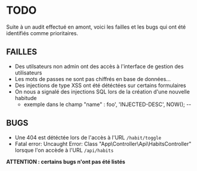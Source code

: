 # TODO

Suite à un audit effectué en amont, voici les failles et les bugs qui ont été identifiés comme prioritaires.

## FAILLES

* Des utilsateurs non admin ont des accès à l'interface de gestion des utilisateurs
* Les mots de passes ne sont pas chiffrés en base de données...
* Des injections de type XSS ont été détéctées sur certains formulaires
* On nous a signalé des injections SQL lors de la création d'une nouvelle habitude
  * exemple dans le champ "name" : foo', 'INJECTED-DESC', NOW(); --

## BUGS

* Une 404 est détéctée lors de l'accès à l'URL ``/habit/toggle``
* Fatal error: Uncaught Error: Class "App\Controller\Api\HabitsController" lorsque l'on accède à l'URL  ``/api/habits``

**ATTENTION : certains bugs n'ont pas été listés**